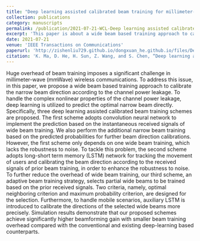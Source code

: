 ```yaml
---
title: "Deep learning assisted calibrated beam training for millimeter-wave communication systems"
collection: publications
category: manuscripts
permalink: /publication/2021-07-21-WCL-Deep learning assisted calibrated beam training for millimeter-wave communication systems-number-4
excerpt: 'This paper is about a wide beam based training approach to calibrate the narrow beam direction according to the channel power leakage.'
date: 2021-07-21
venue: 'IEEE Transactions on Communications'
paperurl: 'http://zishenliu729.github.io/dongxuan_he.github.io/files/Deep_Learning_Assisted_Calibrated_Beam_Training_for_Millimeter-Wave_Communication_Systems.pdf'
citation: 'K. Ma, D. He, H. Sun, Z. Wang, and S. Chen, “Deep learning assisted calibrated beam training for millimeter-wave communication systems,” IEEE Trans. Commun., vol. 69, no. 10, pp. 6706–6721, Oct. 2021.'
---
```


Huge overhead of beam training imposes a significant challenge in millimeter-wave (mmWave) wireless communications. To address this issue, in this paper, we propose a wide beam based training approach to calibrate the narrow beam direction according to the channel power leakage. To handle the complex nonlinear properties of the channel power leakage, deep learning is utilized to predict the optimal narrow beam directly. Specifically, three deep learning assisted calibrated beam training schemes are proposed. The first scheme adopts convolution neural network to implement the prediction based on the instantaneous received signals of wide beam training. We also perform the additional narrow beam training based on the predicted probabilities for further beam direction calibrations. However, the first scheme only depends on one wide beam training, which lacks the robustness to noise. To tackle this problem, the second scheme adopts long-short term memory (LSTM) network for tracking the movement of users and calibrating the beam direction according to the received signals of prior beam training, in order to enhance the robustness to noise. To further reduce the overhead of wide beam training, our third scheme, an adaptive beam training strategy, selects partial wide beams to be trained based on the prior received signals. Two criteria, namely, optimal neighboring criterion and maximum probability criterion, are designed for the selection. Furthermore, to handle mobile scenarios, auxiliary LSTM is introduced to calibrate the directions of the selected wide beams more precisely. Simulation results demonstrate that our proposed schemes achieve significantly higher beamforming gain with smaller beam training overhead compared with the conventional and existing deep-learning based counterparts.